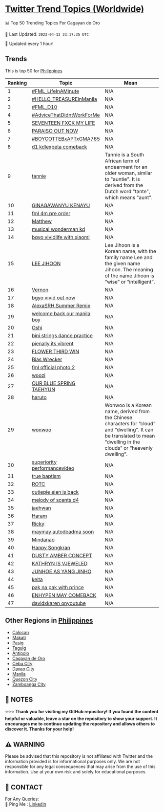 [Twitter Trend Topics (Worldwide)](https://github.com/ErcinDedeoglu/Twitter-Trend-Topics)
==========


📊 Top 50 Trending Topics For Cagayan de Oro

📆 Last Updated: `2023-04-13 23:17:35 UTC`

🔧 Updated every 1 hour!


## Trends

This is top 50 for [Philippines](</Philippines>)

| Ranking | Topic | Mean |
| ------- | ------------ | ------------ |
| 1 | [#FML_LifeInAMinute](http://twitter.com/search?q=%23FML_LifeInAMinute) | N/A |
| 2 | [#HELLO_TREASUREinManila](http://twitter.com/search?q=%23HELLO_TREASUREinManila) | N/A |
| 3 | [#FML_D10](http://twitter.com/search?q=%23FML_D10) | N/A |
| 4 | [#AdviceThatDidntWorkForMe](http://twitter.com/search?q=%23AdviceThatDidntWorkForMe) | N/A |
| 5 | [SEVENTEEN FXCK MY LIFE](http://twitter.com/search?q=SEVENTEEN+FXCK+MY+LIFE) | N/A |
| 6 | [PARAISO OUT NOW](http://twitter.com/search?q=PARAISO+OUT+NOW) | N/A |
| 7 | [#BOYCOTTEBxAPTxGMA765](http://twitter.com/search?q=%23BOYCOTTEBxAPTxGMA765) | N/A |
| 8 | [d1 kdlexpeta comeback](http://twitter.com/search?q=d1+kdlexpeta+comeback) | N/A |
| 9 | [tannie](http://twitter.com/search?q=tannie) | Tannie is a South African term of endearment for an older woman, similar to "auntie". It is derived from the Dutch word "tante", which means "aunt". |
| 10 | [GINAGAWANYU KENAYU](http://twitter.com/search?q=GINAGAWANYU+KENAYU) | N/A |
| 11 | [fml 4m pre order](http://twitter.com/search?q=fml+4m+pre+order) | N/A |
| 12 | [Matthew](http://twitter.com/search?q=Matthew) | N/A |
| 13 | [musical wonderman kd](http://twitter.com/search?q=musical+wonderman+kd) | N/A |
| 14 | [bgyo vividlife with xiaomi](http://twitter.com/search?q=bgyo+vividlife+with+xiaomi) | N/A |
| 15 | [LEE JIHOON](http://twitter.com/search?q=LEE+JIHOON) | Lee Jihoon is a Korean name, with the family name Lee and the given name Jihoon. The meaning of the name Jihoon is “wise” or “intelligent”. |
| 16 | [Vernon](http://twitter.com/search?q=Vernon) | N/A |
| 17 | [bgyo vivid out now](http://twitter.com/search?q=bgyo+vivid+out+now) | N/A |
| 18 | [AlexaSRH Summer Remix](http://twitter.com/search?q=AlexaSRH+Summer+Remix) | N/A |
| 19 | [welcome back our manila boy](http://twitter.com/search?q=welcome+back+our+manila+boy) | N/A |
| 20 | [Oshi](http://twitter.com/search?q=Oshi) | N/A |
| 21 | [bini strings dance practice](http://twitter.com/search?q=bini+strings+dance+practice) | N/A |
| 22 | [pienally its vibrent](http://twitter.com/search?q=pienally+its+vibrent) | N/A |
| 23 | [FLOWER THIRD WIN](http://twitter.com/search?q=FLOWER+THIRD+WIN) | N/A |
| 24 | [Bias Wrecker](http://twitter.com/search?q=Bias+Wrecker) | N/A |
| 25 | [fml official photo 2](http://twitter.com/search?q=fml+official+photo+2) | N/A |
| 26 | [woozi](http://twitter.com/search?q=woozi) | N/A |
| 27 | [OUR BLUE SPRING TAEHYUN](http://twitter.com/search?q=OUR+BLUE+SPRING+TAEHYUN) | N/A |
| 28 | [haruto](http://twitter.com/search?q=haruto) | N/A |
| 29 | [wonwoo](http://twitter.com/search?q=wonwoo) | Wonwoo is a Korean name, derived from the Chinese characters for “cloud” and “dwelling”. It can be translated to mean “dwelling in the clouds” or “heavenly dwelling”. |
| 30 | [superiority performancevideo](http://twitter.com/search?q=superiority+performancevideo) | N/A |
| 31 | [true baptism](http://twitter.com/search?q=true+baptism) | N/A |
| 32 | [ROTC](http://twitter.com/search?q=ROTC) | N/A |
| 33 | [cutiepie eian is back](http://twitter.com/search?q=cutiepie+eian+is+back) | N/A |
| 34 | [melody of scents d4](http://twitter.com/search?q=melody+of+scents+d4) | N/A |
| 35 | [jaehwan](http://twitter.com/search?q=jaehwan) | N/A |
| 36 | [Haram](http://twitter.com/search?q=Haram) | N/A |
| 37 | [Ricky](http://twitter.com/search?q=Ricky) | N/A |
| 38 | [maymay autodeadma soon](http://twitter.com/search?q=maymay+autodeadma+soon) | N/A |
| 39 | [Mindanao](http://twitter.com/search?q=Mindanao) | N/A |
| 40 | [Happy Songkran](http://twitter.com/search?q=Happy+Songkran) | N/A |
| 41 | [DUSTY AMBER CONCEPT](http://twitter.com/search?q=DUSTY+AMBER+CONCEPT) | N/A |
| 42 | [KATHRYN IS VJEWELED](http://twitter.com/search?q=KATHRYN+IS+VJEWELED) | N/A |
| 43 | [JUNHOE AS YANG JINHO](http://twitter.com/search?q=JUNHOE+AS+YANG+JINHO) | N/A |
| 44 | [keita](http://twitter.com/search?q=keita) | N/A |
| 45 | [pak na pak with prince](http://twitter.com/search?q=pak+na+pak+with+prince) | N/A |
| 46 | [ENHYPEN MAY COMEBACK](http://twitter.com/search?q=ENHYPEN+MAY+COMEBACK) | N/A |
| 47 | [davidxkaren onyoutube](http://twitter.com/search?q=davidxkaren+onyoutube) | N/A |



## Other Regions in [Philippines](</Philippines>)

* [Calocan](</Philippines/Calocan.md>)
* [Makati](</Philippines/Makati.md>)
* [Pasig](</Philippines/Pasig.md>)
* [Taguig](</Philippines/Taguig.md>)
* [Antipolo](</Philippines/Antipolo.md>)
* [Cagayan de Oro](</Philippines/Cagayan de Oro.md>)
* [Cebu City](</Philippines/Cebu City.md>)
* [Davao City](</Philippines/Davao City.md>)
* [Manila](</Philippines/Manila.md>)
* [Quezon City](</Philippines/Quezon City.md>)
* [Zamboanga City](</Philippines/Zamboanga City.md>)



## 📝 NOTES

⭐⭐⭐ **Thank you for visiting my GitHub repository! If you found the content helpful or valuable, leave a star on the repository to show your support. It encourages me to continue updating the repository and allows others to discover it. Thanks for your help!**


## ⚠️ WARNING

Please be advised that this repository is not affiliated with Twitter and the information provided is for informational purposes only. We are not responsible for any legal consequences that may arise from the use of this information. Use at your own risk and solely for educational purposes.


## 📨 CONTACT

 For Any Queries:  
            🏓 Ping Me : [LinkedIn](https://www.linkedin.com/in/ercindedeoglu/)
